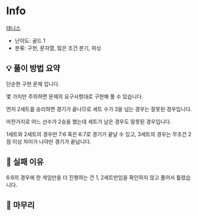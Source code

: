 # Info
[테니스](https://boj.kr/3030)

- 난이도: 골드 1
- 분류: 구현, 문자열, 많은 조건 분기, 파싱

## 💡 풀이 방법 요약

단순한 구현 문제 입니다.

몇 가지만 주의하면 문제의 요구사항대로 구현해 풀 수 있습니다.

먼저 2세트를 승리하면 경기가 끝나므로 세트 수가 3을 넘는 경우는 잘못된 경우입니다.

마찬가지로 어느 선수가 2승을 했는데 세트가 남은 경우도 잘못된 경우입니다.

1세트와 2세트의 경우만 7:6 혹은 6:7로 경기가 끝날 수 있고, 3세트의 경우는 무조건 2점 이상 차이가 나야만 경기가 끝납니다.

## 👀 실패 이유

6:6의 경우에 한 게임만을 더 진행하는 건 1, 2세트만임을 확인하지 않고 풀어서 틀렸습니다.

## 🙂 마무리
